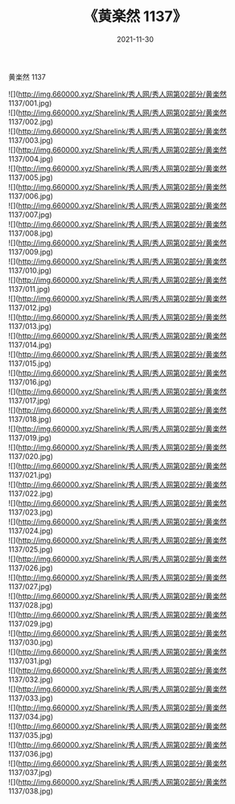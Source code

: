 ﻿---
layout: post
title:  《黄楽然 1137》
date:   2021-11-30
img: http://img.660000.xyz/Sharelink/秀人网/秀人网第02部分/黄楽然 1137/000.jpg
categories: [美女, 清纯, 唯美]
---

黄楽然 1137

  ![](http://img.660000.xyz/Sharelink/秀人网/秀人网第02部分/黄楽然 1137/001.jpg) <br> ![](http://img.660000.xyz/Sharelink/秀人网/秀人网第02部分/黄楽然 1137/002.jpg) <br> ![](http://img.660000.xyz/Sharelink/秀人网/秀人网第02部分/黄楽然 1137/003.jpg) <br> ![](http://img.660000.xyz/Sharelink/秀人网/秀人网第02部分/黄楽然 1137/004.jpg) <br> ![](http://img.660000.xyz/Sharelink/秀人网/秀人网第02部分/黄楽然 1137/005.jpg) <br> ![](http://img.660000.xyz/Sharelink/秀人网/秀人网第02部分/黄楽然 1137/006.jpg) <br> ![](http://img.660000.xyz/Sharelink/秀人网/秀人网第02部分/黄楽然 1137/007.jpg) <br> ![](http://img.660000.xyz/Sharelink/秀人网/秀人网第02部分/黄楽然 1137/008.jpg) <br> ![](http://img.660000.xyz/Sharelink/秀人网/秀人网第02部分/黄楽然 1137/009.jpg) <br> ![](http://img.660000.xyz/Sharelink/秀人网/秀人网第02部分/黄楽然 1137/010.jpg) <br> ![](http://img.660000.xyz/Sharelink/秀人网/秀人网第02部分/黄楽然 1137/011.jpg) <br> ![](http://img.660000.xyz/Sharelink/秀人网/秀人网第02部分/黄楽然 1137/012.jpg) <br> ![](http://img.660000.xyz/Sharelink/秀人网/秀人网第02部分/黄楽然 1137/013.jpg) <br> ![](http://img.660000.xyz/Sharelink/秀人网/秀人网第02部分/黄楽然 1137/014.jpg) <br> ![](http://img.660000.xyz/Sharelink/秀人网/秀人网第02部分/黄楽然 1137/015.jpg) <br> ![](http://img.660000.xyz/Sharelink/秀人网/秀人网第02部分/黄楽然 1137/016.jpg) <br> ![](http://img.660000.xyz/Sharelink/秀人网/秀人网第02部分/黄楽然 1137/017.jpg) <br> ![](http://img.660000.xyz/Sharelink/秀人网/秀人网第02部分/黄楽然 1137/018.jpg) <br> ![](http://img.660000.xyz/Sharelink/秀人网/秀人网第02部分/黄楽然 1137/019.jpg) <br> ![](http://img.660000.xyz/Sharelink/秀人网/秀人网第02部分/黄楽然 1137/020.jpg) <br> ![](http://img.660000.xyz/Sharelink/秀人网/秀人网第02部分/黄楽然 1137/021.jpg) <br> ![](http://img.660000.xyz/Sharelink/秀人网/秀人网第02部分/黄楽然 1137/022.jpg) <br> ![](http://img.660000.xyz/Sharelink/秀人网/秀人网第02部分/黄楽然 1137/023.jpg) <br> ![](http://img.660000.xyz/Sharelink/秀人网/秀人网第02部分/黄楽然 1137/024.jpg) <br> ![](http://img.660000.xyz/Sharelink/秀人网/秀人网第02部分/黄楽然 1137/025.jpg) <br> ![](http://img.660000.xyz/Sharelink/秀人网/秀人网第02部分/黄楽然 1137/026.jpg) <br> ![](http://img.660000.xyz/Sharelink/秀人网/秀人网第02部分/黄楽然 1137/027.jpg) <br> ![](http://img.660000.xyz/Sharelink/秀人网/秀人网第02部分/黄楽然 1137/028.jpg) <br> ![](http://img.660000.xyz/Sharelink/秀人网/秀人网第02部分/黄楽然 1137/029.jpg) <br> ![](http://img.660000.xyz/Sharelink/秀人网/秀人网第02部分/黄楽然 1137/030.jpg) <br> ![](http://img.660000.xyz/Sharelink/秀人网/秀人网第02部分/黄楽然 1137/031.jpg) <br> ![](http://img.660000.xyz/Sharelink/秀人网/秀人网第02部分/黄楽然 1137/032.jpg) <br> ![](http://img.660000.xyz/Sharelink/秀人网/秀人网第02部分/黄楽然 1137/033.jpg) <br> ![](http://img.660000.xyz/Sharelink/秀人网/秀人网第02部分/黄楽然 1137/034.jpg) <br> ![](http://img.660000.xyz/Sharelink/秀人网/秀人网第02部分/黄楽然 1137/035.jpg) <br> ![](http://img.660000.xyz/Sharelink/秀人网/秀人网第02部分/黄楽然 1137/036.jpg) <br> ![](http://img.660000.xyz/Sharelink/秀人网/秀人网第02部分/黄楽然 1137/037.jpg) <br> ![](http://img.660000.xyz/Sharelink/秀人网/秀人网第02部分/黄楽然 1137/038.jpg) <br>